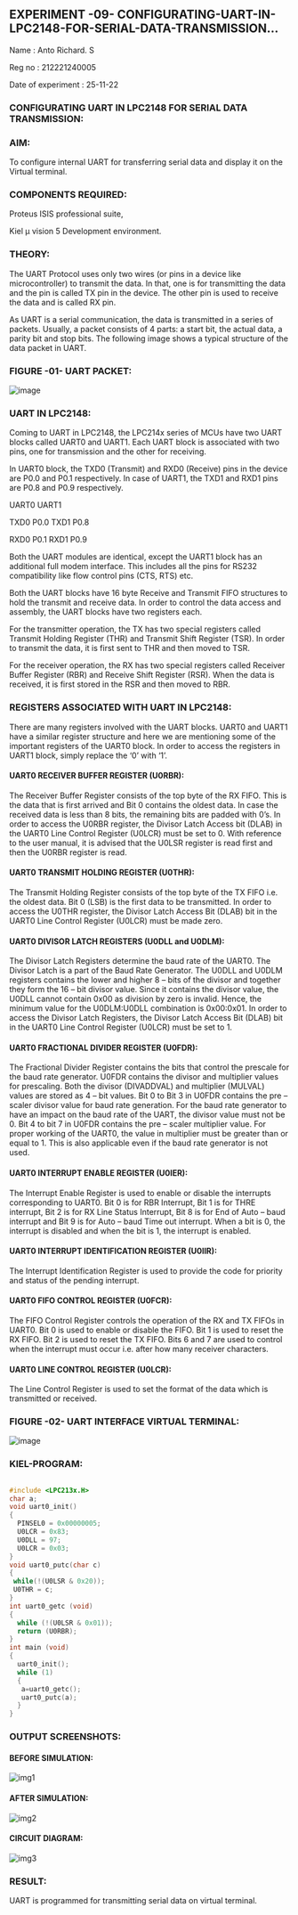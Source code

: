 ## EXPERIMENT -09- CONFIGURATING-UART-IN-LPC2148-FOR-SERIAL-DATA-TRANSMISSION...

Name : Anto Richard. S

Reg no : 212221240005 

Date of experiment : 25-11-22

### CONFIGURATING UART IN LPC2148 FOR SERIAL DATA TRANSMISSION:

### AIM: 

To configure internal UART for transferring serial data and display it on the Virtual terminal.

### COMPONENTS REQUIRED: 

Proteus ISIS professional suite,

Kiel μ vision 5 Development environment.

### THEORY: 

The UART Protocol uses only two wires (or pins in a device like microcontroller) to transmit the data. In that, one is for transmitting the data and the pin is called TX pin in the device. The other pin is used to receive the data and is called RX pin.

As UART is a serial communication, the data is transmitted in a series of packets. Usually, a packet consists of 4 parts: a start bit, the actual data, a parity bit and stop bits. The following image shows a typical structure of the data packet in UART.

### FIGURE -01- UART PACKET: 

  ![image](https://user-images.githubusercontent.com/36288975/203727146-383ce4b4-677b-44c3-bb13-a9e203950760.png)

### UART IN LPC2148:

Coming to UART in LPC2148, the LPC214x series of MCUs have two UART blocks called UART0 and UART1. Each UART block is associated with two pins, one for transmission and the other for receiving.

In UART0 block, the TXD0 (Transmit) and RXD0 (Receive) pins in the device are P0.0 and P0.1 respectively. In case of UART1, the TXD1 and RXD1 pins are P0.8 and P0.9 respectively.

UART0   UART1

TXD0	P0.0	TXD1	P0.8

RXD0	P0.1	RXD1	P0.9

Both the UART modules are identical, except the UART1 block has an additional full modem interface. This includes all the pins for RS232 compatibility like flow control pins (CTS, RTS) etc.

Both the UART blocks have 16 byte Receive and Transmit FIFO structures to hold the transmit and receive data. In order to control the data access and assembly, the UART blocks have two registers each.

For the transmitter operation, the TX has two special registers called Transmit Holding Register (THR) and Transmit Shift Register (TSR). In order to transmit the data, it is first sent to THR and then moved to TSR.

For the receiver operation, the RX has two special registers called Receiver Buffer Register (RBR) and Receive Shift Register (RSR). When the data is received, it is first stored in the RSR and then moved to RBR.

### REGISTERS ASSOCIATED WITH UART IN LPC2148:

There are many registers involved with the UART blocks. UART0 and UART1 have a similar register structure and here we are mentioning some of the important registers of the UART0 block. In order to access the registers in UART1 block, simply replace the ‘0’ with ‘1’.

#### UART0 RECEIVER BUFFER REGISTER (U0RBR): 

The Receiver Buffer Register consists of the top byte of the RX FIFO. This is the data that is first arrived and Bit 0 contains the oldest data. In case the received data is less than 8 bits, the remaining bits are padded with 0’s. In order to access the U0RBR register, the Divisor Latch Access bit (DLAB) in the UART0 Line Control Register (U0LCR) must be set to 0. With reference to the user manual, it is advised that the U0LSR register is read first and then the U0RBR register is read.

#### UART0 TRANSMIT HOLDING REGISTER (U0THR):

The Transmit Holding Register consists of the top byte of the TX FIFO i.e. the oldest data. Bit 0 (LSB) is the first data to be transmitted. In order to access the U0THR register, the Divisor Latch Access Bit (DLAB) bit in the UART0 Line Control Register (U0LCR) must be made zero.

#### UART0 DIVISOR LATCH REGISTERS (U0DLL and U0DLM):

The Divisor Latch Registers determine the baud rate of the UART0. The Divisor Latch is a part of the Baud Rate Generator. The U0DLL and U0DLM registers contains the lower and higher 8 – bits of the divisor and together they form the 16 – bit divisor value. Since it contains the divisor value, the U0DLL cannot contain 0x00 as division by zero is invalid. Hence, the minimum value for the U0DLM:U0DLL combination is 0x00:0x01. In order to access the Divisor Latch Registers, the Divisor Latch Access Bit (DLAB) bit in the UART0 Line Control Register (U0LCR) must be set to 1.

#### UART0 FRACTIONAL DIVIDER REGISTER (U0FDR):

The Fractional Divider Register contains the bits that control the prescale for the baud rate generator. U0FDR contains the divisor and multiplier values for prescaling. Both the divisor (DIVADDVAL) and multiplier (MULVAL) values are stored as 4 – bit values. Bit 0 to Bit 3 in U0FDR contains the pre – scaler divisor value for baud rate generation. For the baud rate generator to have an impact on the baud rate of the UART, the divisor value must not be 0. Bit 4 to bit 7 in U0FDR contains the pre – scaler multiplier value. For proper working of the UART0, the value in multiplier must be greater than or equal to 1. This is also applicable even if the baud rate generator is not used.

#### UART0 INTERRUPT ENABLE REGISTER (U0IER):

The Interrupt Enable Register is used to enable or disable the interrupts corresponding to UART0. Bit 0 is for RBR Interrupt, Bit 1 is for THRE interrupt, Bit 2 is for RX Line Status Interrupt, Bit 8 is for End of Auto – baud interrupt and Bit 9 is for Auto – baud Time out interrupt. When a bit is 0, the interrupt is disabled and when the bit is 1, the interrupt is enabled.

#### UART0 INTERRUPT IDENTIFICATION REGISTER (U0IIR):

The Interrupt Identification Register is used to provide the code for priority and status of the pending interrupt.

#### UART0 FIFO CONTROL REGISTER (U0FCR): 

The FIFO Control Register controls the operation of the RX and TX FIFOs in UART0. Bit 0 is used to enable or disable the FIFO. Bit 1 is used to reset the RX FIFO. Bit 2 is used to reset the TX FIFO. Bits 6 and 7 are used to control when the interrupt must occur i.e. after how many receiver characters.

#### UART0 LINE CONTROL REGISTER (U0LCR): 

The Line Control Register is used to set the format of the data which is transmitted or received.

### FIGURE -02- UART INTERFACE VIRTUAL TERMINAL:

  ![image](https://user-images.githubusercontent.com/36288975/203729175-35823e84-cdad-4cd2-8334-2a7477de528f.png)

### KIEL-PROGRAM: 

```c

#include <LPC213x.H>             
char a;
void uart0_init()
{
  PINSEL0 = 0x00000005;           
  U0LCR = 0x83;                   
  U0DLL = 97;                  
  U0LCR = 0x03;              
}
void uart0_putc(char c)
{
 while(!(U0LSR & 0x20));
 U0THR = c; 
}
int uart0_getc (void)
{                     
  while (!(U0LSR & 0x01));
  return (U0RBR);
}
int main (void) 
{                
  uart0_init();      
  while (1) 
  {                          
   a=uart0_getc();
   uart0_putc(a);
  }                               
}

```

### OUTPUT SCREENSHOTS:

#### BEFORE SIMULATION:

![img1](https://user-images.githubusercontent.com/93427534/204021664-a84ce1a9-203a-43e5-95f5-cf7ddd8a2e92.png)

#### AFTER SIMULATION:

![img2](https://user-images.githubusercontent.com/93427534/204021686-fc70ce4a-342a-4875-aea6-11dac6ada69b.png)

#### CIRCUIT DIAGRAM:

![img3](https://user-images.githubusercontent.com/93427534/204021693-469da419-1eb3-489f-b0cd-e4977021defc.png)

### RESULT:

UART is programmed for transmitting serial data on virtual terminal.  
